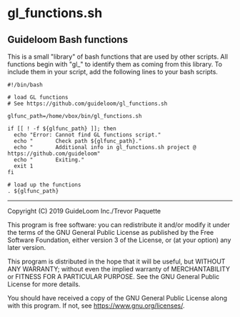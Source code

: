 # gl_functions.sh

## Guideloom Bash functions

This is a small "library" of bash functions that are used by other scripts. All functions begin with "gl_" to identify them as coming from this library. To include them in your script, add the following lines to your bash scripts.
```
#!/bin/bash

# load GL functions
# See https://github.com/guideloom/gl_functions.sh

glfunc_path=/home/vbox/bin/gl_functions.sh

if [[ ! -f ${glfunc_path} ]]; then
  echo "Error: Cannot find GL functions script."
  echo "       Check path ${glfunc_path}."
  echo "       Additional info in gl_functions.sh project @ https://github.com/guideloom"
  echo "       Exiting."
  exit 1
fi

# load up the functions
. ${glfunc_path}
```

---
   Copyright (C) 2019  GuideLoom Inc./Trevor Paquette

   This program is free software: you can redistribute it and/or modify
   it under the terms of the GNU General Public License as published by
   the Free Software Foundation, either version 3 of the License, or
   (at your option) any later version.

   This program is distributed in the hope that it will be useful,
   but WITHOUT ANY WARRANTY; without even the implied warranty of
   MERCHANTABILITY or FITNESS FOR A PARTICULAR PURPOSE.  See the
   GNU General Public License for more details.

   You should have received a copy of the GNU General Public License
   along with this program.  If not, see <https://www.gnu.org/licenses/>.
